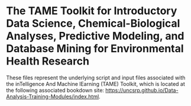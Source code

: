 # The TAME Toolkit for Introductory Data Science, Chemical-Biological Analyses, Predictive Modeling, and Database Mining for Environmental Health Research

These files represent the underlying script and input files associated with the inTelligence And Machine lEarning (TAME) Toolkit, which is located at the following associated bookdown site: https://uncsrp.github.io/Data-Analysis-Training-Modules/index.html.

